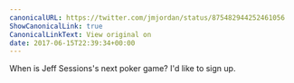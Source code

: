 ```yaml
---
canonicalURL: https://twitter.com/jmjordan/status/875482944252461056
ShowCanonicalLink: true
CanonicalLinkText: View original on
date: 2017-06-15T22:39:34+00:00
---
```

When is Jeff Sessions's next poker game? I'd like to sign up.